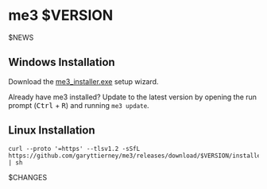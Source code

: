 # me3 $VERSION
$NEWS
<!-- markdown-link-check-disable -->
## Windows Installation

Download the [me3_installer.exe](https://github.com/garyttierney/me3/releases/download/$VERSION/me3_installer.exe) setup wizard.

Already have me3 installed? Update to the latest version by opening the run prompt (<kbd>Ctrl</kbd> + <kbd>R</kbd>) and running `me3 update`.

## Linux Installation

```shell
curl --proto '=https' --tlsv1.2 -sSfL https://github.com/garyttierney/me3/releases/download/$VERSION/installer.sh | sh
```
<!-- markdown-link-check-enable -->
$CHANGES
